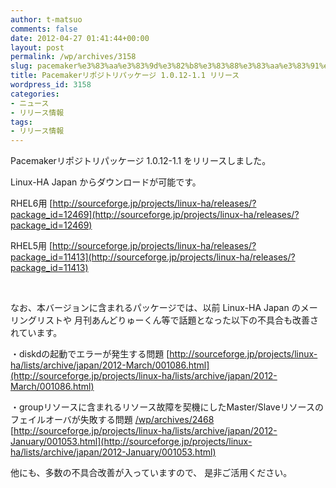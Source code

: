 ```yaml
---
author: t-matsuo
comments: false
date: 2012-04-27 01:41:44+00:00
layout: post
permalink: /wp/archives/3158
slug: pacemaker%e3%83%aa%e3%83%9d%e3%82%b8%e3%83%88%e3%83%aa%e3%83%91%e3%83%83%e3%82%b1%e3%83%bc%e3%82%b8-1-0-12-1-1-%e3%83%aa%e3%83%aa%e3%83%bc%e3%82%b9
title: Pacemakerリポジトリパッケージ 1.0.12-1.1 リリース
wordpress_id: 3158
categories:
- ニュース
- リリース情報
tags:
- リリース情報
---
```


Pacemakerリポジトリパッケージ 1.0.12-1.1 をリリースしました。

Linux-HA Japan からダウンロードが可能です。

RHEL6用
[http://sourceforge.jp/projects/linux-ha/releases/?package_id=12469](http://sourceforge.jp/projects/linux-ha/releases/?package_id=12469)

RHEL5用
[http://sourceforge.jp/projects/linux-ha/releases/?package_id=11413](http://sourceforge.jp/projects/linux-ha/releases/?package_id=11413)

 

なお、本バージョンに含まれるパッケージでは、以前 Linux-HA Japan のメーリングリストや
月刊あんどりゅーくん等で話題となった以下の不具合も改善されています。

・diskdの起動でエラーが発生する問題
[http://sourceforge.jp/projects/linux-ha/lists/archive/japan/2012-March/001086.html](http://sourceforge.jp/projects/linux-ha/lists/archive/japan/2012-March/001086.html)

・groupリソースに含まれるリソース故障を契機にしたMaster/Slaveリソースの
フェイルオーバが失敗する問題
[/wp/archives/2468](/wp/archives/2468)
[http://sourceforge.jp/projects/linux-ha/lists/archive/japan/2012-January/001053.html](http://sourceforge.jp/projects/linux-ha/lists/archive/japan/2012-January/001053.html)

他にも、多数の不具合改善が入っていますので、
是非ご活用ください。
